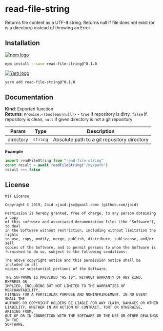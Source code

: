 # read-file-string


Returns file content as a UTF-8 string. Returns null if file does not exist (or is a directory) instead of throwing an Error.

## Installation
<a href='https://npmjs.com/package/read-file-string'><img alt='npm logo' src='https://github.com/Jaid/action-readme/raw/master/images/base-assets/npm.png'/></a>
```bash
npm install --save read-file-string@^0.1.0
```
<a href='https://yarnpkg.com/package/read-file-string'><img alt='Yarn logo' src='https://github.com/Jaid/action-readme/raw/master/images/base-assets/yarn.png'/></a>
```bash
yarn add read-file-string@^0.1.0
```



## Documentation
**Kind**: Exported function  
**Returns**: <code>Promise.&lt;(boolean\|null)&gt;</code> - `true` if repository is dirty, `false` if repository is clean, `null` if given directory is not a git repository  

| Param | Type | Description |
| --- | --- | --- |
| directory | <code>string</code> | Absolute path to a git repository directory |

**Example**  
```javascript
import readFileString from "read-file-string"
const result = await readFileString("/my/path")
result === false
```


## License
```text
MIT License

Copyright © 2019, Jaid <jaid.jsx@gmail.com> (github.com/jaid)

Permission is hereby granted, free of charge, to any person obtaining a copy
of this software and associated documentation files (the "Software"), to deal
in the Software without restriction, including without limitation the rights
to use, copy, modify, merge, publish, distribute, sublicense, and/or sell
copies of the Software, and to permit persons to whom the Software is
furnished to do so, subject to the following conditions:

The above copyright notice and this permission notice shall be included in all
copies or substantial portions of the Software.

THE SOFTWARE IS PROVIDED "AS IS", WITHOUT WARRANTY OF ANY KIND, EXPRESS OR
IMPLIED, INCLUDING BUT NOT LIMITED TO THE WARRANTIES OF MERCHANTABILITY,
FITNESS FOR A PARTICULAR PURPOSE AND NONINFRINGEMENT. IN NO EVENT SHALL THE
AUTHORS OR COPYRIGHT HOLDERS BE LIABLE FOR ANY CLAIM, DAMAGES OR OTHER
LIABILITY, WHETHER IN AN ACTION OF CONTRACT, TORT OR OTHERWISE, ARISING FROM,
OUT OF OR IN CONNECTION WITH THE SOFTWARE OR THE USE OR OTHER DEALINGS IN THE
SOFTWARE.
```
